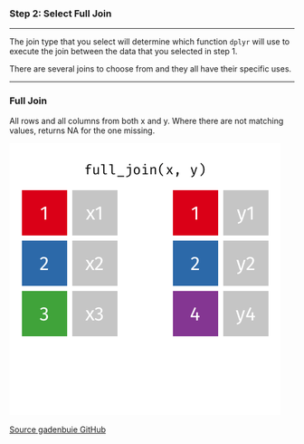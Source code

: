 ### Step 2: Select Full Join


***

The join type that you select will determine which function ```dplyr``` will use to execute the join between the data that you selected in step 1. 

There are several joins to choose from and they all have their specific uses.

***
### Full Join

All rows and all columns from both x and y. Where there are not matching values, returns NA for the one missing.

![Full join animation](../www/full-join.gif)

[Source gadenbuie GitHub](https://github.com/gadenbuie/tidyexplain)